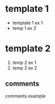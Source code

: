 # template 1
- template 1 ex 1
- temp 1 ex 2

# template 2
1. temp 2 ex 1
2. temp 2 ex 2

## comments
comments example
